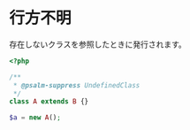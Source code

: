 # 行方不明

存在しないクラスを参照したときに発行されます。

```php
<?php

/**
 * @psalm-suppress UndefinedClass
 */
class A extends B {}

$a = new A();
```
